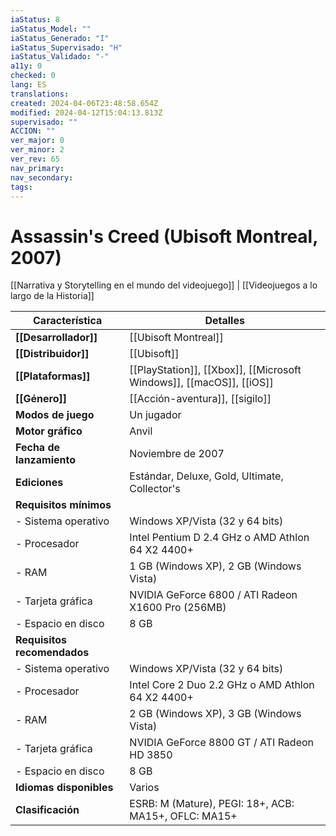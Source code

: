 ```yaml
---
iaStatus: 8
iaStatus_Model: ""
iaStatus_Generado: "I"
iaStatus_Supervisado: "H"
iaStatus_Validado: "-"
a11y: 0
checked: 0
lang: ES
translations: 
created: 2024-04-06T23:48:58.654Z
modified: 2024-04-12T15:04:13.813Z
supervisado: ""
ACCION: ""
ver_major: 0
ver_minor: 2
ver_rev: 65
nav_primary: 
nav_secondary: 
tags:
---
```

# Assassin's Creed (Ubisoft Montreal, 2007)

[[Narrativa y Storytelling en el mundo del videojuego]] | [[Videojuegos a lo largo de la Historia]]


| Característica              | Detalles                                                             |
| --------------------------- | -------------------------------------------------------------------- |
| **[[Desarrollador]]**       | [[Ubisoft Montreal]]                                                 |
| **[[Distribuidor]]**        | [[Ubisoft]]                                                          |
| **[[Plataformas]]**         | [[PlayStation]], [[Xbox]], [[Microsoft Windows]], [[macOS]], [[iOS]] |
| **[[Género]]**              | [[Acción-aventura]], [[sigilo]]                                      |
| **Modos de juego**          | Un jugador                                                           |
| **Motor gráfico**           | Anvil                                                                |
| **Fecha de lanzamiento**    | Noviembre de 2007                                                    |
| **Ediciones**               | Estándar, Deluxe, Gold, Ultimate, Collector's                        |
| **Requisitos mínimos**      |                                                                      |
| - Sistema operativo         | Windows XP/Vista (32 y 64 bits)                                      |
| - Procesador                | Intel Pentium D 2.4 GHz o AMD Athlon 64 X2 4400+                     |
| - RAM                       | 1 GB (Windows XP), 2 GB (Windows Vista)                              |
| - Tarjeta gráfica           | NVIDIA GeForce 6800 / ATI Radeon X1600 Pro (256MB)                   |
| - Espacio en disco          | 8 GB                                                                 |
| **Requisitos recomendados** |                                                                      |
| - Sistema operativo         | Windows XP/Vista (32 y 64 bits)                                      |
| - Procesador                | Intel Core 2 Duo 2.2 GHz o AMD Athlon 64 X2 4400+                    |
| - RAM                       | 2 GB (Windows XP), 3 GB (Windows Vista)                              |
| - Tarjeta gráfica           | NVIDIA GeForce 8800 GT / ATI Radeon HD 3850                          |
| - Espacio en disco          | 8 GB                                                                 |
| **Idiomas disponibles**     | Varios                                                               |
| **Clasificación**           | ESRB: M (Mature), PEGI: 18+, ACB: MA15+, OFLC: MA15+                 |
